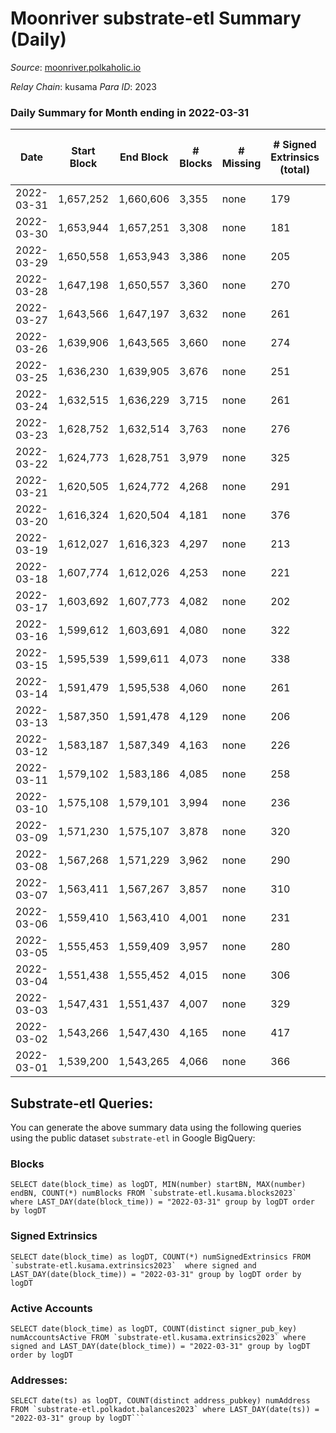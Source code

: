 # Moonriver substrate-etl Summary (Daily)

_Source_: [moonriver.polkaholic.io](https://moonriver.polkaholic.io)

*Relay Chain*: kusama
*Para ID*: 2023



### Daily Summary for Month ending in 2022-03-31


| Date | Start Block | End Block | # Blocks | # Missing | # Signed Extrinsics (total) | # Active Accounts | # Addresses with Balances | # Events | # Transfers | # XCM Transfers In | # XCM Transfers Out |
| ---- | ----------- | --------- | -------- | --------- | --------------------------- | ----------------- | ------------------------- | -------- | ----------- | ------------------ | ------------------- |
| 2022-03-31 | 1,657,252 | 1,660,606 | 3,355 | none  | 179 | 115 | 527,605 | 639,440 | 14,674 ($19,024,348.43) | 83 ($148,811.81) |   |
| 2022-03-30 | 1,653,944 | 1,657,251 | 3,308 | none  | 181 | 93 |  | 587,659 | 12,315 ($15,377,149.48) | 59 ($142,382.99) |   |
| 2022-03-29 | 1,650,558 | 1,653,943 | 3,386 | none  | 205 | 117 |  | 656,385 | 13,727 ($27,362,715.79) | 64 ($86,102.93) |   |
| 2022-03-28 | 1,647,198 | 1,650,557 | 3,360 | none  | 270 | 151 |  | 692,895 | 15,084 ($29,040,928.93) | 43 ($147,231.66) |   |
| 2022-03-27 | 1,643,566 | 1,647,197 | 3,632 | none  | 261 | 119 |  | 535,148 | 9,848 ($16,670,254.02) | 44 ($116,571.26) |   |
| 2022-03-26 | 1,639,906 | 1,643,565 | 3,660 | none  | 274 | 104 |  | 498,502 | 8,572 ($13,913,492.81) | 51 ($393,661.02) |   |
| 2022-03-25 | 1,636,230 | 1,639,905 | 3,676 | none  | 251 | 122 |  | 585,355 | 11,146 ($23,072,044.50) | 55 ($688,259.80) |   |
| 2022-03-24 | 1,632,515 | 1,636,229 | 3,715 | none  | 261 | 118 |  | 549,813 | 10,113 ($12,390,990.20) | 49 ($240,395.24) |   |
| 2022-03-23 | 1,628,752 | 1,632,514 | 3,763 | none  | 276 | 118 |  | 559,464 | 10,425 ($15,030,653.46) | 53 ($316,737.99) |   |
| 2022-03-22 | 1,624,773 | 1,628,751 | 3,979 | none  | 325 | 133 |  | 626,172 | 12,576 ($37,348,942.24) | 74 ($323,522.16) |   |
| 2022-03-21 | 1,620,505 | 1,624,772 | 4,268 | none  | 291 | 121 |  | 622,026 | 10,042 ($15,269,653.74) | 54 ($137,345.50) |   |
| 2022-03-20 | 1,616,324 | 1,620,504 | 4,181 | none  | 376 | 131 |  | 814,874 | 16,572 ($40,552,246.08) | 77 ($655,835.39) |   |
| 2022-03-19 | 1,612,027 | 1,616,323 | 4,297 | none  | 213 | 97 |  | 546,276 | 8,167 ($12,411,386.59) | 49 ($143,614.12) |   |
| 2022-03-18 | 1,607,774 | 1,612,026 | 4,253 | none  | 221 | 100 |  | 522,009 | 7,933 ($8,915,395.84) | 66 ($867,985.62) |   |
| 2022-03-17 | 1,603,692 | 1,607,773 | 4,082 | none  | 202 | 99 |  | 539,072 | 7,704 ($10,288,531.69) | 53 ($378,925.18) |   |
| 2022-03-16 | 1,599,612 | 1,603,691 | 4,080 | none  | 322 | 126 |  | 592,321 | 9,405 ($11,470,386.30) | 61 ($54,097.62) |   |
| 2022-03-15 | 1,595,539 | 1,599,611 | 4,073 | none  | 338 | 133 |  | 636,704 | 10,253 ($23,177,808.93) | 62 ($49,992.70) | 4 ($9.66) |
| 2022-03-14 | 1,591,479 | 1,595,538 | 4,060 | none  | 261 | 125 |  | 540,909 | 7,811 ($13,663,437.77) | 49 ($193,595.79) |   |
| 2022-03-13 | 1,587,350 | 1,591,478 | 4,129 | none  | 206 | 95 |  | 509,418 | 7,526 ($13,388,378.17) | 61 ($202,305.69) |   |
| 2022-03-12 | 1,583,187 | 1,587,349 | 4,163 | none  | 226 | 101 |  | 476,691 | 6,291 ($18,771,549.45) | 55 ($96,748.59) |   |
| 2022-03-11 | 1,579,102 | 1,583,186 | 4,085 | none  | 258 | 115 |  | 592,914 | 8,262 ($12,360,535.52) | 94 ($325,244.60) |   |
| 2022-03-10 | 1,575,108 | 1,579,101 | 3,994 | none  | 236 | 93 |  | 613,959 | 9,856 ($19,662,775.94) | 94 ($156,144.38) | 1 ($0.51) |
| 2022-03-09 | 1,571,230 | 1,575,107 | 3,878 | none  | 320 | 133 |  | 690,533 | 12,405 ($15,850,256.47) | 79 ($142,589.07) |   |
| 2022-03-08 | 1,567,268 | 1,571,229 | 3,962 | none  | 290 | 104 |  | 564,741 | 8,156 ($13,524,090.18) | 41 ($287,256.97) |   |
| 2022-03-07 | 1,563,411 | 1,567,267 | 3,857 | none  | 310 | 106 |  | 693,926 | 9,529 ($13,736,942.77) | 16 ($24,851.13) |   |
| 2022-03-06 | 1,559,410 | 1,563,410 | 4,001 | none  | 231 | 113 |  | 585,104 | 7,572 ($10,476,790.14) | 19 ($37,609.69) |   |
| 2022-03-05 | 1,555,453 | 1,559,409 | 3,957 | none  | 280 | 106 |  | 624,640 | 7,481 ($11,237,269.98) | 49 ($92,393.46) |   |
| 2022-03-04 | 1,551,438 | 1,555,452 | 4,015 | none  | 306 | 107 |  | 645,676 | 8,670 ($13,590,993.16) | 27 ($45,552.53) |   |
| 2022-03-03 | 1,547,431 | 1,551,437 | 4,007 | none  | 329 | 124 |  | 658,377 | 9,575 ($15,161,104.02) | 57 ($129,714.75) |   |
| 2022-03-02 | 1,543,266 | 1,547,430 | 4,165 | none  | 417 | 144 |  | 728,141 | 10,986 ($22,102,521.51) | 54 ($211,920.00) |   |
| 2022-03-01 | 1,539,200 | 1,543,265 | 4,066 | none  | 366 | 107 |  | 677,819 | 11,383 ($28,656,160.80) | 45 ($251,556.51) |   |

## Substrate-etl Queries:
You can generate the above summary data using the following queries using the public dataset `substrate-etl` in Google BigQuery:


### Blocks
```
SELECT date(block_time) as logDT, MIN(number) startBN, MAX(number) endBN, COUNT(*) numBlocks FROM `substrate-etl.kusama.blocks2023`  where LAST_DAY(date(block_time)) = "2022-03-31" group by logDT order by logDT
```


### Signed Extrinsics
```
SELECT date(block_time) as logDT, COUNT(*) numSignedExtrinsics FROM `substrate-etl.kusama.extrinsics2023`  where signed and LAST_DAY(date(block_time)) = "2022-03-31" group by logDT order by logDT
```


### Active Accounts
```
SELECT date(block_time) as logDT, COUNT(distinct signer_pub_key) numAccountsActive FROM `substrate-etl.kusama.extrinsics2023` where signed and LAST_DAY(date(block_time)) = "2022-03-31" group by logDT order by logDT
```


### Addresses:
```
SELECT date(ts) as logDT, COUNT(distinct address_pubkey) numAddress FROM `substrate-etl.polkadot.balances2023` where LAST_DAY(date(ts)) = "2022-03-31" group by logDT```


